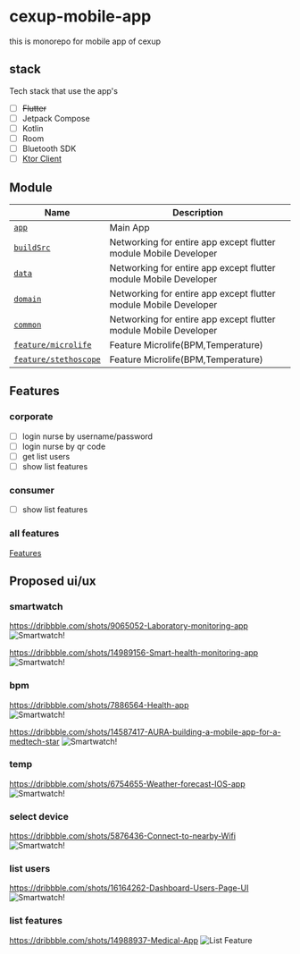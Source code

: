 # cexup-mobile-app

this is monorepo for mobile app of cexup

## stack
Tech stack that use the app's

- [ ] <del>Flutter</del>
- [ ] Jetpack Compose
- [ ] Kotlin
- [ ] Room
- [ ] Bluetooth SDK
- [ ] [Ktor Client](https://medium.com/google-developer-experts/how-to-use-ktor-client-on-android-dcdeddc066b9)

## Module

Name | Description
------------ | -------------
[`app`](app/README.md) | Main App
[`buildSrc`](buildSrc/README.md) | Networking for entire app except flutter module Mobile Developer
[`data`](data/README.md) | Networking for entire app except flutter module Mobile Developer
[`domain`](domain/README.md) | Networking for entire app except flutter module Mobile Developer
[`common`](common/README.md) | Networking for entire app except flutter module Mobile Developer
[`feature/microlife`](features/README.md) | Feature Microlife(BPM,Temperature)
[`feature/stethoscope`](features/README.md) | Feature Microlife(BPM,Temperature)



## Features
### corporate
- [ ] login nurse by username/password
- [ ] login nurse by qr code
- [ ] get list users
- [ ] show list features

### consumer
- [ ] show list features

### all features
[Features](cexup-features/README.md)

## Proposed ui/ux

### smartwatch

https://dribbble.com/shots/9065052-Laboratory-monitoring-app
![Smartwatch!](https://cdn.dribbble.com/users/1777636/screenshots/9065052/media/f533d24a86cd425c0787dbe1f47f89c3.png?compress=1&resize=600x400 "Smartwatch")

https://dribbble.com/shots/14989156-Smart-health-monitoring-app
![Smartwatch!](https://cdn.dribbble.com/users/1859934/screenshots/14989156/media/f72845a7bd5f65d44d02db1e2566e696.png?compress=1&resize=600x400 "Smartwatch")

### bpm

https://dribbble.com/shots/7886564-Health-app <br>
![Smartwatch!](https://cdn.dribbble.com/users/1652584/screenshots/7886564/media/0e607c5767bd232cd93cec16bbfb85a0.png?compress=1&resize=600x400 "Smartwatch")

https://dribbble.com/shots/14587417-AURA-building-a-mobile-app-for-a-medtech-star
![Smartwatch!](https://cdn.dribbble.com/users/182457/screenshots/14587417/media/490d463c97a1b68cd579743f27330109.png?compress=1&resize=600x400 "Smartwatch")

### temp
https://dribbble.com/shots/6754655-Weather-forecast-IOS-app
![Smartwatch!](https://cdn.dribbble.com/users/1418924/screenshots/6754655/weather_app_-_dribbble_4x.png?compress=1&resize=600x400 "Smartwatch")



### select device
https://dribbble.com/shots/5876436-Connect-to-nearby-Wifi
![Smartwatch!](https://cdn.dribbble.com/users/473136/screenshots/5876436/artboard_copy_4x.png?compress=1&resize=600x400 "Smartwatch")

### list users
https://dribbble.com/shots/16164262-Dashboard-Users-Page-UI
![Smartwatch!](https://cdn.dribbble.com/users/2995076/screenshots/16164262/media/e86ccf793b89d79ffbe3b888aeae34cf.png?compress=1&resize=600x400 "Smartwatch")

### list features
https://dribbble.com/shots/14988937-Medical-App
![List Feature](https://cdn.dribbble.com/users/1182822/screenshots/14988937/media/08d042eea0a3de6416bb4eda42080ef7.png?compress=1&resize=600x400 "List")

